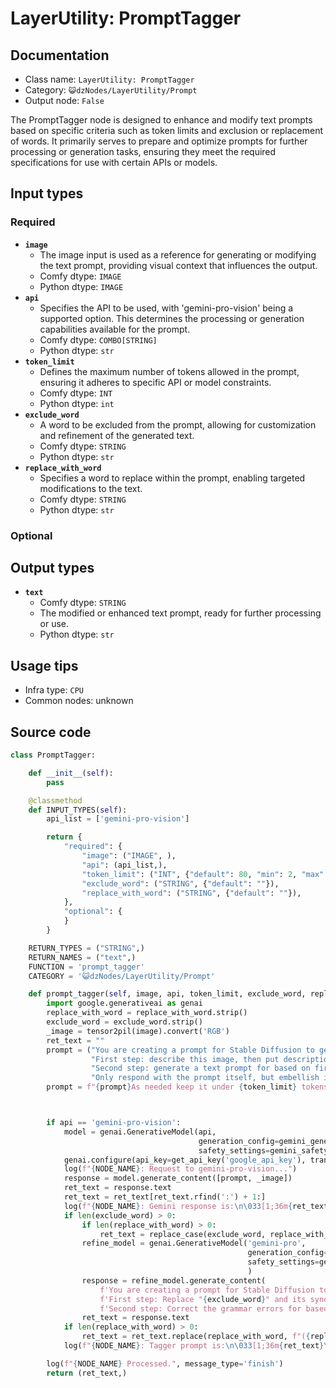 # LayerUtility: PromptTagger
## Documentation
- Class name: `LayerUtility: PromptTagger`
- Category: `😺dzNodes/LayerUtility/Prompt`
- Output node: `False`

The PromptTagger node is designed to enhance and modify text prompts based on specific criteria such as token limits and exclusion or replacement of words. It primarily serves to prepare and optimize prompts for further processing or generation tasks, ensuring they meet the required specifications for use with certain APIs or models.
## Input types
### Required
- **`image`**
    - The image input is used as a reference for generating or modifying the text prompt, providing visual context that influences the output.
    - Comfy dtype: `IMAGE`
    - Python dtype: `IMAGE`
- **`api`**
    - Specifies the API to be used, with 'gemini-pro-vision' being a supported option. This determines the processing or generation capabilities available for the prompt.
    - Comfy dtype: `COMBO[STRING]`
    - Python dtype: `str`
- **`token_limit`**
    - Defines the maximum number of tokens allowed in the prompt, ensuring it adheres to specific API or model constraints.
    - Comfy dtype: `INT`
    - Python dtype: `int`
- **`exclude_word`**
    - A word to be excluded from the prompt, allowing for customization and refinement of the generated text.
    - Comfy dtype: `STRING`
    - Python dtype: `str`
- **`replace_with_word`**
    - Specifies a word to replace within the prompt, enabling targeted modifications to the text.
    - Comfy dtype: `STRING`
    - Python dtype: `str`
### Optional
## Output types
- **`text`**
    - Comfy dtype: `STRING`
    - The modified or enhanced text prompt, ready for further processing or use.
    - Python dtype: `str`
## Usage tips
- Infra type: `CPU`
- Common nodes: unknown


## Source code
```python
class PromptTagger:

    def __init__(self):
        pass

    @classmethod
    def INPUT_TYPES(self):
        api_list = ['gemini-pro-vision']

        return {
            "required": {
                "image": ("IMAGE", ),
                "api": (api_list,),
                "token_limit": ("INT", {"default": 80, "min": 2, "max": 1024, "step": 1}),
                "exclude_word": ("STRING", {"default": ""}),
                "replace_with_word": ("STRING", {"default": ""}),
            },
            "optional": {
            }
        }

    RETURN_TYPES = ("STRING",)
    RETURN_NAMES = ("text",)
    FUNCTION = 'prompt_tagger'
    CATEGORY = '😺dzNodes/LayerUtility/Prompt'

    def prompt_tagger(self, image, api, token_limit, exclude_word, replace_with_word):
        import google.generativeai as genai
        replace_with_word = replace_with_word.strip()
        exclude_word = exclude_word.strip()
        _image = tensor2pil(image).convert('RGB')
        ret_text = ""
        prompt = ("You are creating a prompt for Stable Diffusion to generate an image. "
                  "First step: describe this image, then put description into text. "
                  "Second step: generate a text prompt for based on first step. "
                  "Only respond with the prompt itself, but embellish it. ")
        prompt = f"{prompt}As needed keep it under {token_limit} tokens."



        if api == 'gemini-pro-vision':
            model = genai.GenerativeModel(api,
                                          generation_config=gemini_generate_config,
                                          safety_settings=gemini_safety_settings)
            genai.configure(api_key=get_api_key('google_api_key'), transport='rest')
            log(f"{NODE_NAME}: Request to gemini-pro-vision...")
            response = model.generate_content([prompt, _image])
            ret_text = response.text
            ret_text = ret_text[ret_text.rfind(':') + 1:]
            log(f"{NODE_NAME}: Gemini response is:\n\033[1;36m{ret_text}\033[m")
            if len(exclude_word) > 0:
                if len(replace_with_word) > 0:
                    ret_text = replace_case(exclude_word, replace_with_word, ret_text)
                refine_model = genai.GenerativeModel('gemini-pro',
                                                     generation_config=gemini_generate_config,
                                                     safety_settings=gemini_safety_settings
                                                     )
                response = refine_model.generate_content(
                    f'You are creating a prompt for Stable Diffusion to generate an image. '
                    f'First step: Replace "{exclude_word}" and its synonyms with "{replace_with_word}" in the following text:{ret_text}'
                    f'Second step: Correct the grammar errors for based on first step.')
                ret_text = response.text
            if len(replace_with_word) > 0:
                ret_text = ret_text.replace(replace_with_word, f"({replace_with_word})")
            log(f"{NODE_NAME}: Tagger prompt is:\n\033[1;36m{ret_text}\033[m")

        log(f"{NODE_NAME} Processed.", message_type='finish')
        return (ret_text,)

```
